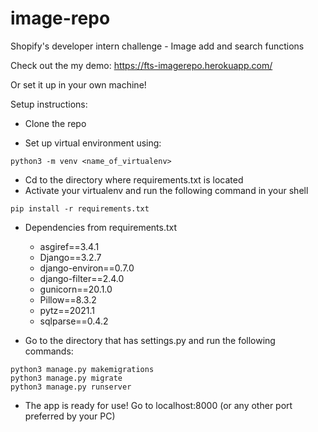 # image-repo

Shopify's developer intern challenge - Image add and search functions

Check out the my demo: https://fts-imagerepo.herokuapp.com/

Or set it up in your own machine!

Setup instructions:

- Clone the repo

- Set up virtual environment using:
``` 
python3 -m venv <name_of_virtualenv>
```
- Cd to the directory where requirements.txt is located
- Activate your virtualenv and run the following command in your shell
```
pip install -r requirements.txt
```
- Dependencies from requirements.txt
  - asgiref==3.4.1
  - Django==3.2.7
  - django-environ==0.7.0
  - django-filter==2.4.0
  - gunicorn==20.1.0
  - Pillow==8.3.2
  - pytz==2021.1
  - sqlparse==0.4.2

- Go to the directory that has settings.py and run the following commands:
```
python3 manage.py makemigrations
python3 manage.py migrate
python3 manage.py runserver
```
- The app is ready for use! 
Go to localhost:8000 (or any other port preferred by your PC)

